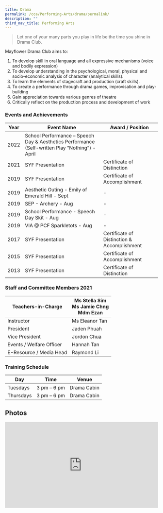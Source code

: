 ```yaml
---
title: Drama
permalink: /cca/Performing-Arts/drama/permalink/
description: ""
third_nav_title: Performing Arts
---
```

> Let one of your many parts you play in life be the time you shine in Drama Club.

Mayflower Drama Club aims to:

1.  To develop skill in oral language and all expressive mechanisms (voice and bodily expression)
2.  To develop understanding in the psychological, moral, physical and socio-economic analysis of character (analytical skills).
3.  To learn the elements of stagecraft and production (craft skills).
4.  To create a performance through drama games, improvisation and play-building
5.  Gain appreciation towards various genres of theatre
6.  Critically reflect on the production process and development of work

### Events and Achievements

| Year | Event Name | Award / Position |
| --- | --- | --- |
|2022|School Performance – Speech Day & Aesthetics Performance (Self-written Play “Nothing”) - April||
| 2021 | SYF Presentation | Certificate of Distinction |
| 2019 | SYF Presentation | Certificate of Accomplishment |
| 2019 | Aesthetic Outing - Emily of Emerald Hill - Sept | \- |
| 2019 | SEP - Archery - Aug | \- |
| 2019 | School Performance - Speech Day Skit - Aug | \- |
| 2019 | VIA @ PCF Sparkletots - Aug | \- |
| 2017 | SYF Presentation | Certificate of Distinction &amp; Accomplishment |
| 2015 | SYF Presentation | Certificate of Accomplishment |
| 2013 | SYF Presentation | Certificate of Distinction&nbsp; |

### Staff and Committee Members 2021

| Teachers-in-Charge 	| Ms Stella Sim<br>Ms Jamie Chng<br>Mdm Ezan 	|
|---	|---	|
| Instructor 	| Ms Eleanor Tan 	|
| President 	| Jaden Phuah 	|
| Vice President 	| Jordon Chua 	|
| Events / Welfare Officer 	| Hannah Tan 	|
|E-Resource / Media Head|Raymond Li|

### Training Schedule

| Day | Time | Venue |
| --- | --- | --- |
| Tuesdays | 3 pm – 6 pm | Drama Cabin |
| Thursdays | 3 pm – 6 pm | Drama Cabin |

Photos
------
<div style="position:relative;width:100%;padding-bottom: 56.25%;height: 0; overflow: hidden;"><iframe style="position: absolute; top: 0; left: 0; width: 100%; height: 100%;" frameborder="0" src="https://docs.google.com/presentation/d/e/2PACX-1vTDtlpCHePWw4UaTB7E0s1Wzl6Zo_IFBifHZJWgm-f3P5MqR6RH1CTKk8qlK212ltapWkNtEOYMKBgo/embed?start=true&loop=true&delayms=3000"></iframe></div>